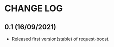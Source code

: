 CHANGE LOG
==============================

0.1 (16/09/2021)
------------------------
- Released first version(stable) of request-boost.